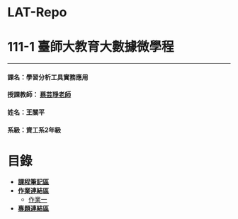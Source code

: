 # LAT-Repo

# 111-1 臺師大教育大數據微學程
***
 #### 課名：學習分析工具實務應用
 #### 授課教師： [蔡芸琤老師](https://github.com/pecu?tab=repositories)
 #### 姓名：王關平
 #### 系級：資工系2年級
 
# 目錄  

+ [**課程筆記區**]()
+ [**作業連結區**]()
    * [作業一](./hw1.ipynb)
+ [**專題連結區**]()
